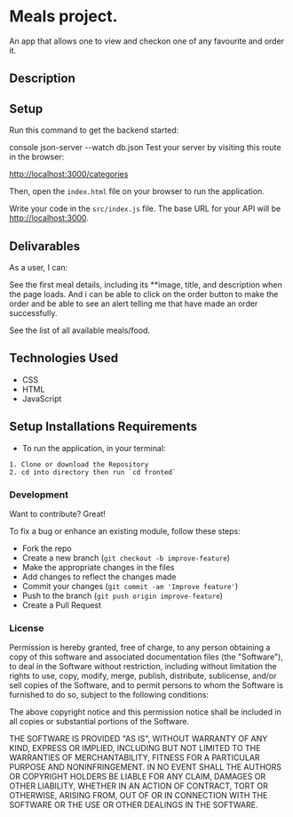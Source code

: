 # Meals project.

An app that allows one to view and checkon one of any favourite and order it.



## Description



## Setup

Run this command to get the backend started:

console
json-server --watch db.json
Test your server by visiting this route in the browser:

[http://localhost:3000/categories](http://localhost:3000/categories)

Then, open the `index.html` file on your browser to run the application.

Write your code in the `src/index.js` file. The base URL for your API will be
[http://localhost:3000](http://localhost:3000).

## Delivarables
As a user, I can:

 See the first meal details, including its **image, title, and description when the page loads. And i can be able to click on the order button to make the order and be able to see an alert telling me that have made an order successfully. 

 See the list of all available meals/food.

## Technologies Used 

- CSS
- HTML
- JavaScript



## Setup Installations Requirements
   * To run the application, in your terminal:

    1. Clone or download the Repository
    2. cd into directory then run `cd fronted`
    
  

### Development

Want to contribute? Great!

To fix a bug or enhance an existing module, follow these steps:

- Fork the repo
- Create a new branch (`git checkout -b improve-feature`)
- Make the appropriate changes in the files
- Add changes to reflect the changes made
- Commit your changes (`git commit -am 'Improve feature'`)
- Push to the branch (`git push origin improve-feature`)
- Create a Pull Request 







### License



Permission is hereby granted, free of charge, to any person obtaining a copy of this software and associated documentation files (the "Software"), to deal in the Software without restriction, including without limitation the rights to use, copy, modify, merge, publish, distribute, sublicense, and/or sell copies of the Software, and to permit persons to whom the Software is furnished to do so, subject to the following conditions:

The above copyright notice and this permission notice shall be included in all copies or substantial portions of the Software.

THE SOFTWARE IS PROVIDED "AS IS", WITHOUT WARRANTY OF ANY KIND, EXPRESS OR IMPLIED, INCLUDING BUT NOT LIMITED TO THE WARRANTIES OF MERCHANTABILITY, FITNESS FOR A PARTICULAR PURPOSE AND NONINFRINGEMENT. IN NO EVENT SHALL THE AUTHORS OR COPYRIGHT HOLDERS BE LIABLE FOR ANY CLAIM, DAMAGES OR OTHER LIABILITY, WHETHER IN AN ACTION OF CONTRACT, TORT OR OTHERWISE, ARISING FROM, OUT OF OR IN CONNECTION WITH THE SOFTWARE OR THE USE OR OTHER DEALINGS IN THE SOFTWARE.